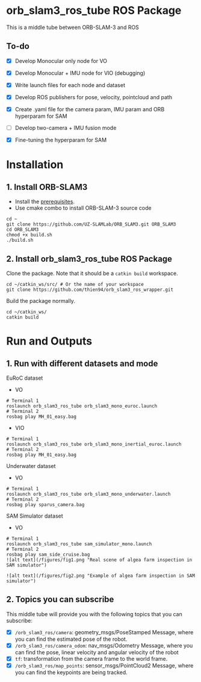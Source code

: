 # orb_slam3_ros_tube ROS Package
This is a middle tube between ORB-SLAM-3 and ROS

## To-do
- [x] Develop Monocular only node for VO
- [x] Develop Monocular + IMU node for VIO (debugging)
- [x] Write launch files for each node and dataset
- [x] Develop ROS publishers for pose, velocity, pointcloud and path
- [x] Create .yaml file for the camera param, IMU param and ORB hyperparam for SAM
- [ ] Develop two-camera + IMU fusion mode
- [x] Fine-tuning the hyperparam for SAM


# Installation
## 1. Install ORB-SLAM3
- Install the [prerequisites](https://github.com/UZ-SLAMLab/ORB_SLAM3#2-prerequisites).
- Use cmake combo to install ORB-SLAM-3 source code
```
cd ~
git clone https://github.com/UZ-SLAMLab/ORB_SLAM3.git ORB_SLAM3
cd ORB_SLAM3
chmod +x build.sh
./build.sh
```


## 2. Install orb_slam3_ros_tube ROS Package
Clone the package. Note that it should be a `catkin build` workspace.
```
cd ~/catkin_ws/src/ # Or the name of your workspace
git clone https://github.com/thien94/orb_slam3_ros_wrapper.git
```
Build the package normally.
```
cd ~/catkin_ws/
catkin build
```

# Run and Outputs
## 1. Run with different datasets and mode
EuRoC dataset
- VO
```
# Terminal 1
roslaunch orb_slam3_ros_tube orb_slam3_mono_euroc.launch
# Terminal 2
rosbag play MH_01_easy.bag
```
- VIO
```
# Terminal 1
roslaunch orb_slam3_ros_tube orb_slam3_mono_inertial_euroc.launch
# Terminal 2
rosbag play MH_01_easy.bag
```

Underwater dataset
- VO
```
# Terminal 1
roslaunch orb_slam3_ros_tube orb_slam3_mono_underwater.launch
# Terminal 2
rosbag play sparus_camera.bag
```

SAM Simulator dataset
- VO
```
# Terminal 1
roslaunch orb_slam3_ros_tube sam_simulator_mono.launch
# Terminal 2
rosbag play sam_side_cruise.bag
![alt text](/figures/fig1.png "Real scene of algea farm inspection in SAM simulator")

![alt text](/figures/fig2.png "Example of algea farm inspection in SAM simulator")
```


## 2. Topics you can subscribe
This middle tube will provide you with the following topics that you can subscribe:
- [x] `/orb_slam3_ros/camera`: geometry_msgs/PoseStamped Message, where you can find the estimated pose of the robot.
- [x] `/orb_slam3_ros/camera_odom`: nav_msgs/Odometry Message, where you can find the pose, linear velocity and angular velocity of the robot
- [x] `tf`: transformation from the camera frame to the world frame.
- [x] `/orb_slam3_ros/map_points`: sensor_msgs/PointCloud2 Message, where you can find the keypoints are being tracked.
